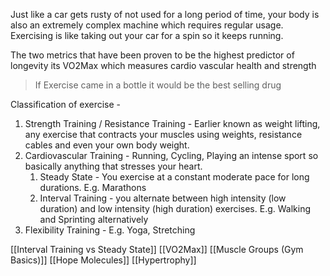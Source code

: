 
Just like a car gets rusty of not used for a long period of time, your body is also an extremely complex machine which requires regular usage. Exercising is like taking out your car for a spin so it keeps running. 

The two metrics that have been proven to be the highest predictor of longevity its VO2Max which measures cardio vascular health and strength

> If Exercise came in a bottle it would be the best selling drug

Classification of exercise - 

1. Strength Training / Resistance Training - Earlier known as weight lifting, any exercise that contracts your muscles using weights, resistance cables and even your own body weight.
2. Cardiovascular Training - Running, Cycling, Playing an intense sport so basically anything that stresses your heart. 
	1. Steady State - You exercise at a constant moderate pace for long durations. E.g. Marathons
	2. Interval Training - you alternate between high intensity (low duration) and low intensity (high duration) exercises. E.g. Walking and Sprinting alternatively
3. Flexibility Training - E.g. Yoga, Stretching

[[Interval Training vs Steady State]]
[[VO2Max]]
[[Muscle Groups (Gym Basics)]]
[[Hope Molecules]]
[[Hypertrophy]]

